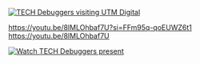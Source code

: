 [![TECH Debuggers visiting UTM Digital](https://img.youtube.com/vi/8lMLOhbaf7U/hqdefault.jpg)](https://youtu.be/8lMLOhbaf7U)

https://youtu.be/8lMLOhbaf7U?si=FFm95q-qoEUWZ6t1
https://youtu.be/8lMLOhbaf7U

[![Watch TECH Debuggers present](https://img.youtube.com/vi/FLuBFghtZ-w/hqdefault.jpg)](https://youtu.be/FLuBFghtZ-w)

